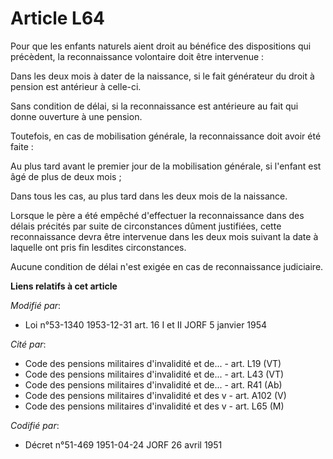 # Article L64

Pour que les enfants naturels aient droit au bénéfice des dispositions qui précèdent, la reconnaissance volontaire doit être
intervenue :

Dans les deux mois à dater de la naissance, si le fait générateur du droit à pension est antérieur à celle-ci.

Sans condition de délai, si la reconnaissance est antérieure au fait qui donne ouverture à une pension.

Toutefois, en cas de mobilisation générale, la reconnaissance doit avoir été faite :

Au plus tard avant le premier jour de la mobilisation générale, si l'enfant est âgé de plus de deux mois ;

Dans tous les cas, au plus tard dans les deux mois de la naissance.

Lorsque le père a été empêché d'effectuer la reconnaissance dans des délais précités par suite de circonstances dûment
justifiées, cette reconnaissance devra être intervenue dans les deux mois suivant la date à laquelle ont pris fin lesdites
circonstances.

Aucune condition de délai n'est exigée en cas de reconnaissance judiciaire.

**Liens relatifs à cet article**

_Modifié par_:

  - Loi n°53-1340 1953-12-31 art. 16 I et II JORF 5 janvier 1954

_Cité par_:

  - Code des pensions militaires d'invalidité et de... - art. L19 (VT)
  - Code des pensions militaires d'invalidité et de... - art. L43 (VT)
  - Code des pensions militaires d'invalidité et de... - art. R41 (Ab)
  - Code des pensions militaires d'invalidité et des v - art. A102 (V)
  - Code des pensions militaires d'invalidité et des v - art. L65 (M)

_Codifié par_:

  - Décret n°51-469 1951-04-24 JORF 26 avril 1951
